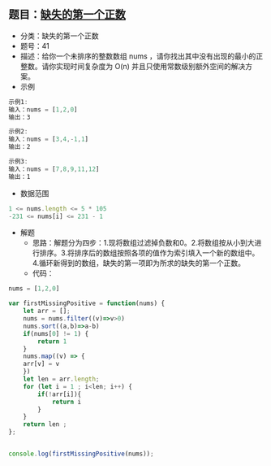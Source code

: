## 题目：[缺失的第一个正数](https://leetcode.cn/problems/first-missing-positive/)

+ 分类：缺失的第一个正数
+ 题号：41
+ 描述：给你一个未排序的整数数组 nums ，请你找出其中没有出现的最小的正整数。请你实现时间复杂度为 O(n) 并且只使用常数级别额外空间的解决方案。
+ 示例

```js
示例1:
输入：nums = [1,2,0]
输出：3

示例2:
输入：nums = [3,4,-1,1]
输出：2

示例3:
输入：nums = [7,8,9,11,12]
输出：1
```

+ 数据范围

```js
1 <= nums.length <= 5 * 105
-231 <= nums[i] <= 231 - 1
```

+ 解题
  + 思路：解题分为四步：1.现将数组过滤掉负数和0。2.将数组按从小到大进行排序。3.将排序后的数组按照各项的值作为索引填入一个新的数组中。4.循环新得到的数组，缺失的第一项即为所求的缺失的第一个正数。
  + 代码：

```js
nums = [1,2,0]

var firstMissingPositive = function(nums) {
    let arr = [];
    nums = nums.filter((v)=>v>0)
    nums.sort((a,b)=>a-b)
    if(nums[0] != 1) {
        return 1
    } 
    nums.map((v) => {
    arr[v] = v
    })
    let len = arr.length;
    for (let i = 1 ; i<len; i++) {
        if(!arr[i]){
            return i
        }
    }
    return len ;
};


console.log(firstMissingPositive(nums));
```

